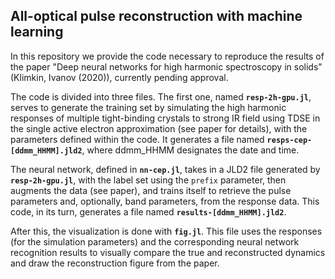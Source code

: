## All-optical pulse reconstruction with machine learning

In this repository we provide the code necessary to reproduce the results of the paper "Deep neural networks for high harmonic spectroscopy in solids" (Klimkin, Ivanov (2020)), currently pending approval.

The code is divided into three files. The first one, named **`resp-2h-gpu.jl`**, serves to generate the training set by simulating the high harmonic responses of multiple tight-binding crystals to strong IR field using TDSE in the single active electron approximation (see paper for details), with the parameters defined within the code. 
It generates a file named **`resps-cep-[ddmm_HHMM].jld2`**, where ddmm_HHMM designates the date and time. 

The neural network, defined in **`nn-cep.jl`**, takes in a JLD2 file generated by **`resp-2h-gpu.jl`**, with the label set using the `prefix` parameter, then augments the data (see paper), and trains itself to retrieve the pulse parameters and, optionally, band parameters, from the response data.
This code, in its turn, generates a file named **`results-[ddmm_HHMM].jld2`**.

After this, the visualization is done with **`fig.jl`**. This file uses the responses (for the simulation parameters) and the corresponding neural network recognition results to visually compare the true and reconstructed dynamics and draw the reconstruction figure from the paper.

